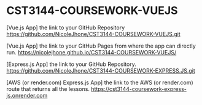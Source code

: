 # CST3144-COURSEWORK-VUEJS

[Vue.js App] the link to your GitHub Repository
https://github.com/NicoleJhone/CST3144-COURSEWORK-VUEJS.git

[Vue.js App] the link to your GitHub Pages from where the app can 
directly run. 
https://nicolejhone.github.io/CST3144-COURSEWORK-VUEJS/

[Express.js App] the link to your GitHub Repository. 
https://github.com/NicoleJhone/CST3144-COURSEWORK-EXPRESS.JS.git

[AWS (or render.com) Express.js App] the link to the AWS (or 
render.com) route that returns all the lessons. 
https://cst3144-coursework-express-js.onrender.com
